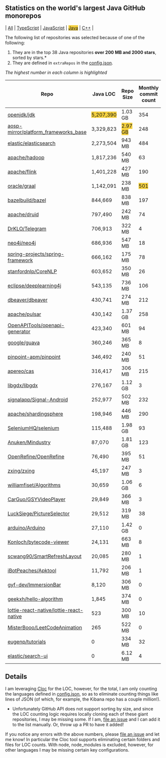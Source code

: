 
## Statistics on the world's largest Java GitHub monorepos

| [All](./index.html) | [TypeScript](./TypeScript.md) | [JavaScript](./JavaScript.md) | <span style="background-color: #F4D03F">[Java](./Java.md)</span> | [C++](./C++.md) | 

The following list of repositories was selected because of one of the following:
1. They are in the top 38 Java repositories **over 200 MB and 2000 stars**, sorted by stars.*
2. They are defined in `extraRepos` in the [config.json](https://github.com/stacey-gammon/repo-stats/blob/main/config.json).

_The highest number in each column is highlighted_

| Repo | Java LOC | Repo Size | Monthly commit count | 🤓 Monthly committer count | ★ Stars count | 👁 Watchers count |
| -----|----------------------|-----------|------------------|----------------|----------|----------------|
| [openjdk/jdk](https://github.com/openjdk/jdk) |  <span style="background-color: #F4D03F">5,207,390</span> | 1.03 GB | 354 | 🤓 <span style="background-color: #F4D03F">122</span> | ★ 11536 | 👁 11536 |
| [aosp-mirror/platform_frameworks_base](https://github.com/aosp-mirror/platform_frameworks_base) |  3,329,823 | <span style="background-color: #F4D03F">2.97 GB</span> | 248 | 🤓 115 | ★ 9795 | 👁 9795 |
| [elastic/elasticsearch](https://github.com/elastic/elasticsearch) |  2,273,504 | 943 MB | 484 | 🤓 80 | ★ 57244 | 👁 57244 |
| [apache/hadoop](https://github.com/apache/hadoop) |  1,817,236 | 540 MB | 63 | 🤓 28 | ★ 12093 | 👁 12093 |
| [apache/flink](https://github.com/apache/flink) |  1,401,228 | 427 MB | 190 | 🤓 66 | ★ 17571 | 👁 17571 |
| [oracle/graal](https://github.com/oracle/graal) |  1,142,091 | 238 MB | <span style="background-color: #F4D03F">501</span> | 🤓 61 | ★ 16165 | 👁 16165 |
| [bazelbuild/bazel](https://github.com/bazelbuild/bazel) |  844,669 | 838 MB | 197 | 🤓 56 | ★ 17643 | 👁 17643 |
| [apache/druid](https://github.com/apache/druid) |  797,490 | 242 MB | 74 | 🤓 32 | ★ 11347 | 👁 11347 |
| [DrKLO/Telegram](https://github.com/DrKLO/Telegram) |  706,913 | 322 MB | 4 | 🤓 1 | ★ 18556 | 👁 18556 |
| [neo4j/neo4j](https://github.com/neo4j/neo4j) |  686,936 | 547 MB | 18 | 🤓 11 | ★ 9497 | 👁 9497 |
| [spring-projects/spring-framework](https://github.com/spring-projects/spring-framework) |  666,162 | 175 MB | 78 | 🤓 20 | ★ 45069 | 👁 45069 |
| [stanfordnlp/CoreNLP](https://github.com/stanfordnlp/CoreNLP) |  603,652 | 350 MB | 26 | 🤓 4 | ★ 8219 | 👁 8219 |
| [eclipse/deeplearning4j](https://github.com/eclipse/deeplearning4j) |  543,135 | 736 MB | 106 | 🤓 3 | ★ 12251 | 👁 12251 |
| [dbeaver/dbeaver](https://github.com/dbeaver/dbeaver) |  430,741 | 274 MB | 212 | 🤓 9 | ★ 23257 | 👁 23257 |
| [apache/pulsar](https://github.com/apache/pulsar) |  430,142 | 1.37 GB | 258 | 🤓 61 | ★ 9930 | 👁 9930 |
| [OpenAPITools/openapi-generator](https://github.com/OpenAPITools/openapi-generator) |  423,340 | 601 MB | 94 | 🤓 44 | ★ 10369 | 👁 10369 |
| [google/guava](https://github.com/google/guava) |  360,246 | 365 MB | 8 | 🤓 6 | ★ 42901 | 👁 42901 |
| [pinpoint-apm/pinpoint](https://github.com/pinpoint-apm/pinpoint) |  346,492 | 240 MB | 51 | 🤓 11 | ★ 11815 | 👁 11815 |
| [apereo/cas](https://github.com/apereo/cas) |  316,417 | 306 MB | 215 | 🤓 12 | ★ 9081 | 👁 9081 |
| [libgdx/libgdx](https://github.com/libgdx/libgdx) |  276,167 | 1.12 GB | 3 | 🤓 5 | ★ 19278 | 👁 19278 |
| [signalapp/Signal-Android](https://github.com/signalapp/Signal-Android) |  252,977 | 502 MB | 232 | 🤓 8 | ★ 21491 | 👁 21491 |
| [apache/shardingsphere](https://github.com/apache/shardingsphere) |  198,946 | 446 MB | 290 | 🤓 34 | ★ 14864 | 👁 14864 |
| [SeleniumHQ/selenium](https://github.com/SeleniumHQ/selenium) |  115,488 | 1.98 GB | 93 | 🤓 23 | ★ 22114 | 👁 22114 |
| [Anuken/Mindustry](https://github.com/Anuken/Mindustry) |  87,070 | 1.81 GB | 123 | 🤓 31 | ★ 12956 | 👁 12956 |
| [OpenRefine/OpenRefine](https://github.com/OpenRefine/OpenRefine) |  76,490 | 395 MB | 51 | 🤓 14 | ★ 8490 | 👁 8490 |
| [zxing/zxing](https://github.com/zxing/zxing) |  45,197 | 247 MB | 3 | 🤓 2 | ★ 28658 | 👁 28658 |
| [williamfiset/Algorithms](https://github.com/williamfiset/Algorithms) |  30,659 | 1.06 GB | 6 | 🤓 2 | ★ 11359 | 👁 11359 |
| [CarGuo/GSYVideoPlayer](https://github.com/CarGuo/GSYVideoPlayer) |  29,849 | 366 MB | 3 | 🤓 1 | ★ 16872 | 👁 16872 |
| [LuckSiege/PictureSelector](https://github.com/LuckSiege/PictureSelector) |  29,512 | 319 MB | 38 | 🤓 2 | ★ 11011 | 👁 11011 |
| [arduino/Arduino](https://github.com/arduino/Arduino) |  27,110 | 1.42 GB | 0 | 🤓 0 | ★ 12212 | 👁 12212 |
| [Konloch/bytecode-viewer](https://github.com/Konloch/bytecode-viewer) |  24,131 | 663 MB | 8 | 🤓 3 | ★ 12545 | 👁 12545 |
| [scwang90/SmartRefreshLayout](https://github.com/scwang90/SmartRefreshLayout) |  20,085 | 280 MB | 1 | 🤓 1 | ★ 23129 | 👁 23129 |
| [iBotPeaches/Apktool](https://github.com/iBotPeaches/Apktool) |  11,792 | 206 MB | 1 | 🤓 1 | ★ 12850 | 👁 12850 |
| [gyf-dev/ImmersionBar](https://github.com/gyf-dev/ImmersionBar) |  8,120 | 306 MB | 0 | 🤓 0 | ★ 9975 | 👁 9975 |
| [geekxh/hello-algorithm](https://github.com/geekxh/hello-algorithm) |  1,845 | 374 MB | 0 | 🤓 0 | ★ 29176 | 👁 29176 |
| [lottie-react-native/lottie-react-native](https://github.com/lottie-react-native/lottie-react-native) |  523 | 300 MB | 10 | 🤓 3 | ★ 14642 | 👁 14642 |
| [MisterBooo/LeetCodeAnimation](https://github.com/MisterBooo/LeetCodeAnimation) |  265 | 522 MB | 0 | 🤓 0 | ★ <span style="background-color: #F4D03F">67768</span> | 👁 <span style="background-color: #F4D03F">67768</span> |
| [eugenp/tutorials](https://github.com/eugenp/tutorials) |  0 | 334 MB | 32 | 🤓 48 | ★ 28214 | 👁 28214 |
| [elastic/search-ui](https://github.com/elastic/search-ui) |  0 | 6.12 MB | 4 | 🤓 2 | ★ 1500 | 👁 1500 |

## Details

  I am leveraging [Cloc](https://github.com/AlDanial/cloc) for the LOC, however, for the total, I am only counting the languages defined in [config.json](https://github.com/stacey-gammon/repo-stats/blob/main/config.json), so as to eliminate counting things like lines of JSON (of which, for example, the Kibana repo has a couple million!).

  * Unfortunately GitHub API does not support sorting by size, and since the LOC counting logic requires locally cloning each of these giant repositories, I may be missing some. If I am, [file an issue](https://github.com/stacey-gammon/repo-stats/issues/new) and I can add it to the list manually. Or, throw up a PR to have it added!

  If you notice any errors with the above numbers, please [file an issue](https://github.com/stacey-gammon/repo-stats/issues/new) and let me know! In particular the Cloc tool supports eliminating certain folders and files for LOC counts. With node, node_modules is excluded, however, for other languages I may be missing certain key configurations.
